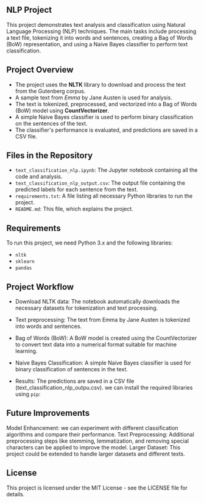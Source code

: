  ## NLP  Project

This project demonstrates text analysis and classification using Natural Language Processing (NLP) techniques. The main tasks include processing a text file, tokenizing it into words and sentences, creating a Bag of Words (BoW) representation, and using a Naive Bayes classifier to perform text classification.

## Project Overview
- The project uses the **NLTK** library to download and process the text from the Gutenberg corpus.
- A sample text from *Emma* by Jane Austen is used for analysis.
- The text is tokenized, preprocessed, and vectorized into a Bag of Words (BoW) model using **CountVectorizer**.
- A simple Naive Bayes classifier is used to perform binary classification on the sentences of the text.
- The classifier's performance is evaluated, and predictions are saved in a CSV file.

## Files in the Repository
- `text_classification_nlp.ipynb`: The Jupyter notebook containing all the code and analysis.
- `text_classification_nlp_output.csv`: The output file containing the predicted labels for each sentence from the text.
- `requirements.txt`: A file listing all necessary Python libraries to run the project.
- `README.md`: This file, which explains the project.

## Requirements
To run this project, we need Python 3.x and the following libraries:
- `nltk`
- `sklearn`
- `pandas`

## Project Workflow
- Download NLTK data: The notebook automatically downloads the necessary datasets for tokenization and text processing.

- Text preprocessing: The text from Emma by Jane Austen is tokenized into words and sentences.

- Bag of Words (BoW): A BoW model is created using the CountVectorizer to convert text data into a numerical format suitable for machine learning.

- Naive Bayes Classification: A simple Naive Bayes classifier is used for binary classification of sentences in the text.

- Results: The predictions are saved in a CSV file (text_classification_nlp_outpu.csv).
  we can install the required libraries using `pip`:

## Future Improvements
Model Enhancement: we can experiment with different classification algorithms and compare their performance.
Text Preprocessing: Additional preprocessing steps like stemming, lemmatization, and removing special characters can be applied to improve the model.
Larger Dataset: This project could be extended to handle larger datasets and different texts.


## License
This project is licensed under the MIT License - see the LICENSE file for details.









